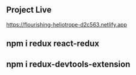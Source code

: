 ## Project Live

https://flourishing-heliotrope-d2c563.netlify.app

## npm i redux react-redux

## npm i redux-devtools-extension
